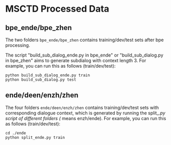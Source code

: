 # MSCTD Processed Data

## bpe_ende/bpe_zhen
The two folders `bpe_ende/bpe_zhen` contains training/dev/test sets after bpe processing.

The script "build_sub_dialog_ende.py in bpe_ende" or "build_sub_dialog.py in bpe_zhen" aims to generate subdialog with context length 3.
For example, you can run this as follows (train/dev/test):
```
python build_sub_dialog_ende.py train
python build_sub_dialog.py test
```

## ende/deen/enzh/zhen
The four folders `ende/deen/enzh/zhen` contains training/dev/test sets with corresponding dialogue context, which is generated by running the split_*.py script of different folders (* means enzh/ende). 
For example, you can run this as follows (train/dev/test):
```
cd ./ende
python split_ende.py train
```